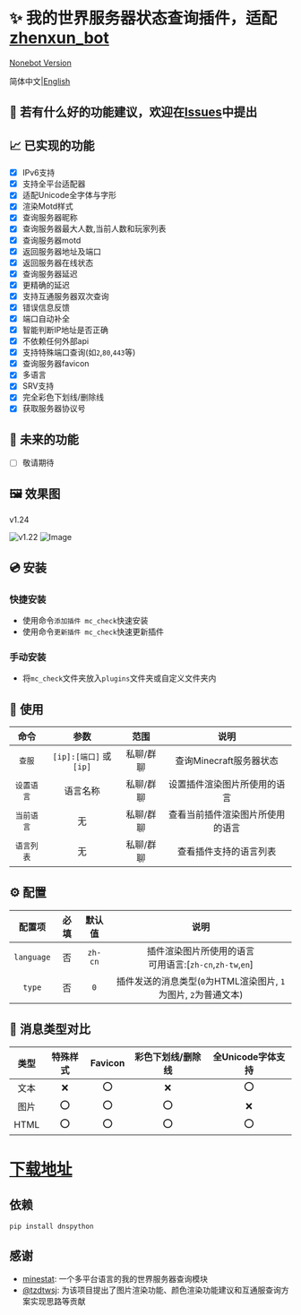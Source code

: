 # ✨ 我的世界服务器状态查询插件，适配[zhenxun_bot](https://github.com/hibikier/zhenxun_bot)

[Nonebot Version](https://github.com/molanp/nonebot_plugin_mccheck/)

简体中文|[English](README_en.md)

## 🤔 若有什么好的功能建议，欢迎在[Issues](https://github.com/molanp/zhenxun_chafu_Minecraft/issues)中提出

## 📈 已实现的功能

- [x] IPv6支持
- [x] 支持全平台适配器
- [x] 适配Unicode全字体与字形
- [x] 渲染Motd样式
- [x] 查询服务器昵称
- [x] 查询服务器最大人数,当前人数和玩家列表
- [x] 查询服务器motd
- [x] 返回服务器地址及端口
- [x] 返回服务器在线状态
- [x] 查询服务器延迟
- [x] 更精确的延迟
- [x] 支持互通服务器双次查询
- [x] 错误信息反馈
- [x] 端口自动补全
- [x] 智能判断IP地址是否正确
- [x] 不依赖任何外部api
- [x] 支持特殊端口查询(如`2`,`80`,`443`等)
- [x] 查询服务器favicon
- [x] 多语言
- [x] SRV支持
- [x] 完全彩色下划线/删除线
- [x] 获取服务器协议号

## 📑 未来的功能

- [ ] 敬请期待

## 🖼️ 效果图

v1.24

![v1.22](https://github.com/user-attachments/assets/6a6a2dd9-7e98-4a83-a290-9fc8acc62342)
![Image](https://github.com/user-attachments/assets/2ca058f5-2341-425d-8033-63dad8d43fbf)

## 💿 安装

### 快捷安装
  - 使用命令`添加插件 mc_check`快速安装
  - 使用命令`更新插件 mc_check`快速更新插件

### 手动安装
  - 将`mc_check`文件夹放入`plugins`文件夹或自定义文件夹内


## 🎉 使用

| 命令 | 参数 | 范围 | 说明 |
|:---:|:---:|:---:|:---:|
| `查服` | `[ip]:[端口]` 或 `[ip]` | 私聊/群聊 | 查询Minecraft服务器状态 |
| `设置语言` | 语言名称 | 私聊/群聊 | 设置插件渲染图片所使用的语言 |
| `当前语言` | 无 | 私聊/群聊 | 查看当前插件渲染图片所使用的语言 |
| `语言列表` | 无 | 私聊/群聊 | 查看插件支持的语言列表 |

## ⚙️ 配置

| 配置项 | 必填 | 默认值 | 说明 |
|:-----:|:----:|:----:|:----:|
| `language` | 否 | `zh-cn` | 插件渲染图片所使用的语言<br>可用语言:[`zh-cn`,`zh-tw`,`en`] |
| `type` | 否 | `0` | 插件发送的消息类型(`0`为HTML渲染图片, `1`为图片, `2`为普通文本) |

## 🎲 消息类型对比

| 类型 | 特殊样式 | Favicon | 彩色下划线/删除线 | 全Unicode字体支持 |
|:-----:|:-----:|:-----:|:-----:|:-----:|
| 文本 | ❌ | ⭕ | ❌ | ⭕ |
| 图片 | ⭕ | ⭕ | ⭕ | ❌ |
| HTML | ⭕ | ⭕ | ⭕ | ⭕ |

# [下载地址](https://github.com/molanp/zhenxun_chafu_Minecraft/releases)


##  依赖
```shell
pip install dnspython
```

## 感谢
* [minestat](https://github.com/FragLand/minestat): 一个多平台语言的我的世界服务器查询模块
* [@tzdtwsj](https://github.com/tzdtwsj): 为该项目提出了图片渲染功能、颜色渲染功能建议和互通服查询方案实现思路等贡献
